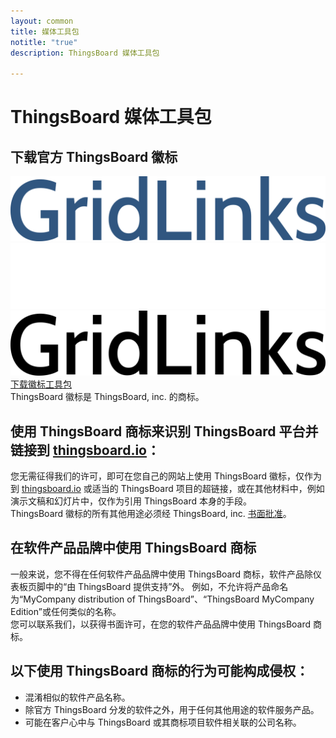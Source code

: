 ```yaml
---
layout: common
title: 媒体工具包
notitle: "true"
description: ThingsBoard 媒体工具包

---
```


<h1 class="logos-title">ThingsBoard 媒体工具包</h1>
<div id="media-kit-background">
    <div class="main1"></div>
</div>
<h2 class="download-logos">下载官方 ThingsBoard 徽标</h2>
<div class="mediakit-logos">
    <div class="mediakit-logo logo-blue">
        <div class="logo-container">
            <img src="/images/thingsboard_logo_blue.svg" alt="logo blue">
        </div>
    </div>
    <div class="mediakit-logo logo-white">
        <div class="logo-container">
            <img src="/images/thingsboard_logo_white.svg" alt="logo white">
        </div>
    </div>
    <div class="mediakit-logo logo-black">
        <div class="logo-container">
            <img src="/images/thingsboard_logo_black.svg" alt="logo black">
        </div>
    </div>
</div>
<div class="center">
    <a class="download-logos" href="ThingsBoard_Logos.zip" target="_blank">下载徽标工具包</a>
</div>
<div class="trademark-notice">
    ThingsBoard 徽标是 ThingsBoard, inc. 的商标。
</div>
<div class="trademark-info">
    <h2>使用 ThingsBoard 商标来识别 ThingsBoard 平台并链接到 <a href="https://thingsboard.io">thingsboard.io</a>：</h2>
    <p>您无需征得我们的许可，即可在您自己的网站上使用 ThingsBoard 徽标，仅作为到 <a href="https://thingsboard.io">thingsboard.io</a> 或适当的 ThingsBoard 项目的超链接，或在其他材料中，例如演示文稿和幻灯片中，仅作为引用 ThingsBoard 本身的手段。<br>
    ThingsBoard 徽标的所有其他用途必须经 ThingsBoard, inc. <a href="https://www.apache.org/foundation/marks/contact#other">书面批准</a>。</p>
    <h2>在软件产品品牌中使用 ThingsBoard 商标</h2>
    <p>一般来说，您不得在任何软件产品品牌中使用 ThingsBoard 商标，软件产品除仪表板页脚中的“由 ThingsBoard 提供支持”外。
    例如，不允许将产品命名为“MyCompany distribution of ThingsBoard”、“ThingsBoard MyCompany Edition”或任何类似的名称。<br>
    您可以联系我们，以获得书面许可，在您的软件产品品牌中使用 ThingsBoard 商标。</p>
    <h2>以下使用 ThingsBoard 商标的行为可能构成侵权：</h2>
    <ul>
        <li>混淆相似的软件产品名称。</li>
        <li>除官方 ThingsBoard 分发的软件之外，用于任何其他用途的软件服务产品。</li>
        <li>可能在客户心中与 ThingsBoard 或其商标项目软件相关联的公司名称。</li>
     </ul>
</div>